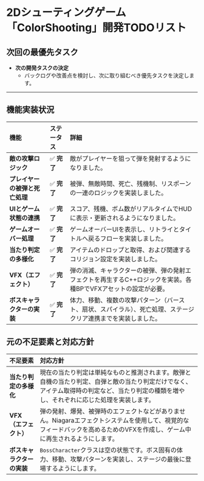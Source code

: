 # 2Dシューティングゲーム「ColorShooting」開発TODOリスト

## 次回の最優先タスク

- **次の開発タスクの決定**
  - バックログや改善点を検討し、次に取り組むべき優先タスクを決定します。

---

## 機能実装状況

| 機能 | ステータス | 詳細 |
| :--- | :--- | :--- |
| **敵の攻撃ロジック** | ✅ **完了** | 敵がプレイヤーを狙って弾を発射するようになりました。 |
| **プレイヤーの被弾と死亡処理** | ✅ **完了** | 被弾、無敵時間、死亡、残機制、リスポーンの一連のロジックを実装しました。 |
| **UIとゲーム状態の連携** | ✅ **完了** | スコア、残機、ボム数がリアルタイムでHUDに表示・更新されるようになりました。 |
| **ゲームオーバー処理** | ✅ **完了** | ゲームオーバーUIを表示し、リトライとタイトルへ戻るフローを実装しました。 |
| **当たり判定の多様化** | ✅ **完了** | アイテムのドロップと取得、および関連するコリジョン設定を実装しました。 |
| **VFX（エフェクト）** | ✅ **完了** | 弾の消滅、キャラクターの被弾、弾の発射エフェクトを再生するC++ロジックを実装。各種BPでVFXアセットの設定が必要。 |
| **ボスキャラクターの実装** | ✅ **完了** | 体力、移動、複数の攻撃パターン（バースト、扇状、スパイラル）、死亡処理、ステージクリア連携までを実装しました。 |

## 元の不足要素と対応方針

| 不足要素 | 対応方針 |
| :--- | :--- |
| **当たり判定の多様化** | 現在の当たり判定は単純なものと推測されます。敵弾と自機の当たり判定、自弾と敵の当たり判定だけでなく、アイテム取得時の判定など、当たり判定の種類を増やし、それぞれに応じた処理を実装します。 |
| **VFX（エフェクト）** | 弾の発射、爆発、被弾時のエフェクトなどがありません。Niagaraエフェクトシステムを使用して、視覚的なフィードバックを高めるためのVFXを作成し、ゲーム中に再生されるようにします。 |
| **ボスキャラクターの実装** | `BossCharacter`クラスは空の状態です。ボス固有の体力、移動、攻撃パターンを実装し、ステージの最後に登場するようにします。 |
